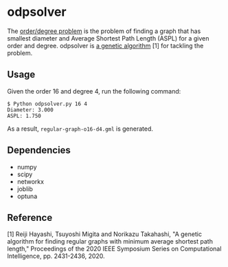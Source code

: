 # odpsolver

The [order/degree problem][problem] is the problem of finding a graph that has smallest diameter and Average Shortest Path Length (ASPL) for a given order and degree. 
odpsolver is [a genetic algorithm](https://ieeexplore.ieee.org/document/9308205) [1] for tackling the problem. 

Usage
-----

Given the order 16 and degree 4, run the following command: 
```
$ Python odpsolver.py 16 4
Diameter: 3.000
ASPL: 1.750
```
As a result, `regular-graph-o16-d4.gml` is generated.

Dependencies
------------

- numpy
- scipy
- networkx
- joblib
- optuna


Reference
---------

[1] Reiji Hayashi, Tsuyoshi Migita and Norikazu Takahashi, "A genetic algorithm for finding regular graphs with minimum average shortest path length," Proceedings of the 2020 IEEE Symposium Series on Computational Intelligence, pp. 2431-2436, 2020.

[problem]: http://research.nii.ac.jp/graphgolf/problem.html
